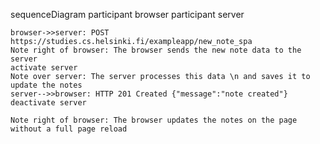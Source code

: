 sequenceDiagram
    participant browser
    participant server 

    browser->>server: POST https://studies.cs.helsinki.fi/exampleapp/new_note_spa
    Note right of browser: The browser sends the new note data to the server
    activate server
    Note over server: The server processes this data \n and saves it to update the notes
    server-->>browser: HTTP 201 Created {"message":"note created"}
    deactivate server

    Note right of browser: The browser updates the notes on the page without a full page reload
